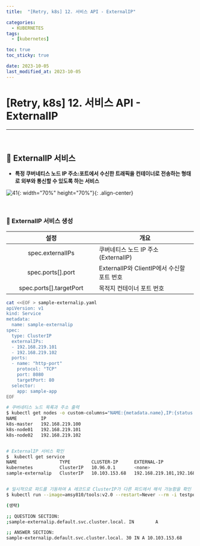 ```yaml
---
title:  "[Retry, k8s] 12. 서비스 API - ExternalIP" 

categories:
  - KUBERNETES
tags:
  - [kubernetes]

toc: true
toc_sticky: true

date: 2023-10-05
last_modified_at: 2023-10-05
---
```

# [Retry, k8s] 12. 서비스 API - ExternalIP
---

<style>
table {
    font-size: 12pt;
}
table th:first-of-type {
    width: 5%;
}
table th:nth-of-type(2) {
    width: 15%;
}
table th:nth-of-type(3) {
    width: 50%;
}
table th:nth-of-type(4) {
    width: 30%;
}
</style>

<br>

## 🔔 ExternalIP 서비스

+ **특정 쿠버네티스 노드 IP 주소:포트에서 수신한 트래픽을 컨테이너로 전송하는 형태로 외부와 통신할 수 있도록 하는 서비스**


![41](https://user-images.githubusercontent.com/42735894/228790237-db9e110b-8416-484c-b897-3dc10f58e590.png){: width="70%" height="70%"}{: .align-center}

<br>

### 📜 ExternalIP 서비스 생성

|설정|개요|
|:---:|---|
|spec.externalIPs|쿠버네티스 노드 IP 주소(ExternalIP)|
|spec.ports[].port|ExternalIP와 ClientIP에서 수신할 포트 번호|
|spec.ports[].targetPort|목적지 컨테이너 포트 번호|


```bash
cat <<EOF > sample-externalip.yaml
apiVersion: v1
kind: Service
metadata:
  name: sample-externalip
spec:
  type: ClusterIP
  externalIPs:
  - 192.168.219.101
  - 192.168.219.102
  ports:
  - name: "http-port"
    protocol: "TCP"
    port: 8080
    targetPort: 80
  selector:
    app: sample-app
EOF
```

```bash 
# 쿠버네티스 노드 목록과 주소 출력
$ kubectl get nodes -o custom-columns="NAME:{metadata.name},IP:{status.addresses[].address}"
NAME         IP
k8s-master   192.168.219.100
k8s-node01   192.168.219.101
k8s-node02   192.168.219.102


# ExternalIP 서비스 확인
$  kubectl get service
NAME                TYPE        CLUSTER-IP      EXTERNAL-IP                       PORT(S)    AGE
kubernetes          ClusterIP   10.96.0.1       <none>                            443/TCP    32m
sample-externalip   ClusterIP   10.103.153.68   192.168.219.101,192.168.219.102   8080/TCP   4m24s


# 일시적으로 파드를 기동하여 A 레코드로 ClusterIP가 다른 파드에서 해석 가능함을 확인
$ kubectl run --image=amsy810/tools:v2.0 --restart=Never --rm -i testpod --command -- dig sample-externalip.default.svc.cluster.local

(생략)

;; QUESTION SECTION:
;sample-externalip.default.svc.cluster.local. IN        A

;; ANSWER SECTION:
sample-externalip.default.svc.cluster.local. 30 IN A 10.103.153.68
```

<br>
